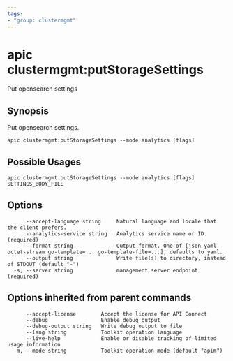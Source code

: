 ```yaml
---
tags:
- "group: clustermgmt"
---
```

# apic clustermgmt:putStorageSettings

Put opensearch settings

## Synopsis

Put opensearch settings.

```
apic clustermgmt:putStorageSettings --mode analytics [flags]
```

## Possible Usages

```
apic clustermgmt:putStorageSettings --mode analytics [flags] SETTINGS_BODY_FILE
```

## Options

```
      --accept-language string     Natural language and locale that the client prefers.
      --analytics-service string   Analytics service name or ID. (required)
      --format string              Output format. One of [json yaml octet-stream go-template=... go-template-file=...], defaults to yaml.
      --output string              Write file(s) to directory, instead of STDOUT (default "-")
  -s, --server string              management server endpoint (required)
```

## Options inherited from parent commands

```
      --accept-license        Accept the license for API Connect
      --debug                 Enable debug output
      --debug-output string   Write debug output to file
      --lang string           Toolkit operation language
      --live-help             Enable or disable tracking of limited usage information
  -m, --mode string           Toolkit operation mode (default "apim")
```
